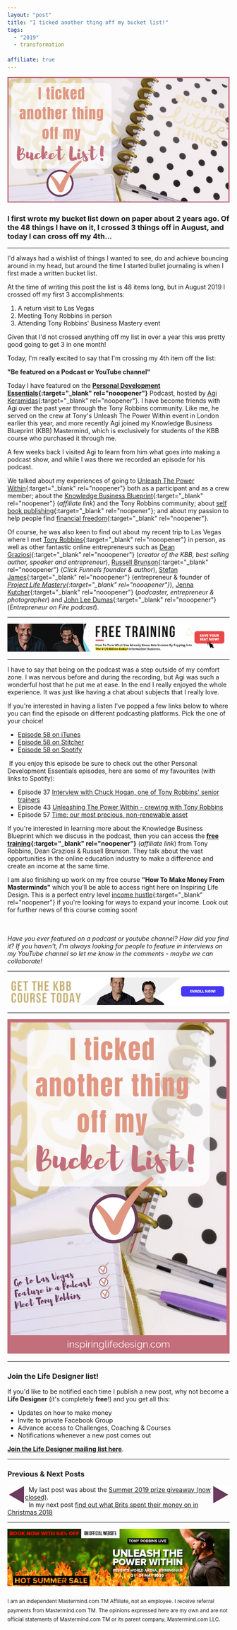 ```yaml
---
layout: "post"
title: "I ticked another thing off my bucket list!"
tags:
  - "2019"
  - transformation
  
affiliate: true
---
```


![ticked another thing off my bucket list header image](/i/2019/podcast-feature/bucket-list.png)

### I first wrote my bucket list down on paper about 2 years ago. Of the 48 things I have on it, I crossed 3 things off in August, and today I can cross off my 4th...

***

I'd always had a wishlist of things I wanted to see, do and achieve bouncing around in my head, but around the time I started bullet journaling is when I first made a written bucket list.

At the time of writing this post the list is 48 items long, but in August 2019 I crossed off my first 3 accomplishments:

1. A return visit to Las Vegas
2. Meeting Tony Robbins in person
3. Attending Tony Robbins' Business Mastery event

Given that I'd not crossed anything off my list in over a year this was pretty good going to get 3 in one month!

Today, I'm really excited to say that I'm crossing my 4th item off the list:

**"Be featured on a Podcast or YouTube channel"**

Today I have featured on the **[Personal Development Essentials](https://podcasts.apple.com/gb/podcast/personal-development-essentials/id1434710031){:target="_blank" rel="nooopener"}** Podcast, hosted by [Agi Keramidas](https://agikeramidas.com/){:target="_blank" rel="noopener"}. I have become friends with Agi over the past year through the Tony Robbins community. Like me, he served on the crew at Tony's Unleash The Power Within event in London earlier this year, and more recently Agi joined my Knowledge Business Blueprint (KBB) Mastermind, which is exclusively for students of the KBB course who purchased it through me.

A few weeks back I visited Agi to learn from him what goes into making a podcast show, and while I was there we recorded an episode for his podcast.

We talked about my experiences of going to [Unleash The Power Within](https://www.youtube.com/watch?v=x8KLeZcVvAk&t=181s){:target="_blank" rel="noopener"} both as a participant and as a crew member; about the [Knowledge Business Blueprint](/kbb){:target="_blank" rel="noopener"} (*affiliate link*) and the Tony Robbins community; about [self book publishing](/posts/5-money-making-reasons-to-publish-books.html){:target="_blank" rel="noopener"}; and about my passion to help people find [financial freedom](/posts/freedom-plan-part-1.html){:target="_blank" rel="noopener"}.

Of course, he was also keen to find out about my recent trip to Las Vegas where I met [Tony Robbins](https://www.tonyrobbins.com/){:target="_blank" rel="nooopener"} in person, as well as other fantastic online entrepreneurs such as [Dean Graziosi](https://www.deangraziosi.com/){:target="_blank" rel="nooopener"} (*creator of the KBB, best selling author, speaker and entrepreneur*), [Russell Brunson](http://www.russellbrunson.com/hi){:target="_blank" rel="nooopener"} (*Click Funnels founder & author*), [Stefan James](https://stefanjames.com/){:target="_blank" rel="nooopener"} (entrepreneur & founder of *[Project Life Mastery](https://projectlifemastery.com/){:target="_blank" rel="nooopener"}*), [Jenna Kutcher](https://jennakutcherblog.com/){:target="_blank" rel="nooopener"} (*podcaster, entrepreneur & photographer*) and [John Lee Dumas](https://www.eofire.com/){:target="_blank" rel="nooopener"} (*Entrepreneur on Fire podcast*).

***

<!-- START ADVERTISER: Free Training for KBB -->
<center>
<a href="https://dgachieve.com/joining?source=ILDKBB&a=1899" target="_blank" rel="noopener"><img src='/aff/kbb/free-training-728x90.jpg' alt='Sign up for free training with Tony Robbins and Dean Graziosi' /></a>
</center>
<!-- END ADVERTISER: Free Training for KBB -->

***

I have to say that being on the podcast was a step outside of my comfort zone. I was nervous before and during the recording, but Agi was such a wonderful host that he put me at ease. In the end I really enjoyed the whole experience. It was just like having a chat about subjects that I really love.

If you're interested in having a listen I've popped a few links below to where you can find the episode on different podcasting platforms. Pick the one of your choice!
<ul>
<li> <a href="https://podcasts.apple.com/gb/podcast/episode-58-inspiring-life-design-interview-corinna/id1434710031?i=1000450800631" target="_blank" rel="noopener">Episode 58 on iTunes</a></li>
<li> <a href="https://www.stitcher.com/podcast/personal-development-essentials/e/64081759" target="_blank" rel="noopener">Episode 58 on Stitcher</a></li>
<li> <a href="https://open.spotify.com/episode/0EN40obmt6cI0e8IKVfHVx" target="_blank" rel="noopener">Episode 58 on Spotify</a></li>
</ul>
 If you enjoy this episode be sure to check out the other Personal Development Essentials episodes, here are some of my favourites (with links to Spotify):

<ul>
<li> Episode 37 <a href="https://open.spotify.com/episode/14dVrZqXJrSpxLCktcZmD1" target="_blank" rel="noopener">Interview with Chuck Hogan, one of Tony Robbins' senior trainers</a></li>
<li> Episode 43 <a href="https://open.spotify.com/episode/67kMKcDFUF72Cpxnh5wGhM" target="_blank" rel="noopener">Unleashing The Power Within - crewing with Tony Robbins</a></li>
<li> Episode 57 <a href="https://open.spotify.com/episode/5w1eAq6EIQZgB6IcMoI6jL" target="_blank" rel="noopener">Time: our most precious, non-renewable asset</a></li>
</ul>

If you're interested in learning more about the Knowledge Business Blueprint which we discuss in the podcast, then you can access the **[free training](/kbb){:target="_blank" rel="noopener"}** (*affiliate link*) from Tony Robbins, Dean Graziosi & Russell Brunson. They talk about the vast opportunities in the online education industry to make a difference and create an income at the same time.

I am also finishing up work on my free course **"How To Make Money From Masterminds"** which you'll be able to access right here on Inspiring Life Design. This is a perfect entry level [income hustle](/income-hustles/index.html){:target="_blank" rel="noopener"} if you're looking for ways to expand your income. Look out for further news of this course coming soon!

<br><br>
*Have you ever featured on a podcast or youtube channel? How did you find it? If you haven't, I'm always looking for people to feature in interviews on my YouTube channel so let me know in the comments - maybe we can collaborate!*

***

<!-- START ADVERTISER: Buy KBB today -->
<center>
<a href="https://dgachieve.com/joining?source=ILDKBB&a=1899" target="_blank" rel="noopener" style="outline:none;border:none;"><img src="/aff/kbb/get-course-728x90.jpg" alt="Purchase the knowledge business blueprint today" border="0" /></a>
</center>
<!-- END ADVERTISER: Buy KBB today -->

***

![I ticked another thing off my bucket list pinterest image](/i/2019/podcast-feature/bucket-list-pin.png)

***

### Join the Life Designer list!

If you'd like to be notified each time I publish a new post, why not become a <b>Life Designer</b> (it's completely <b>free</b>!) and you get all this:

- Updates on how to make money
- Invite to private Facebook Group
- Advance access to Challenges, Coaching & Courses
- Notifications whenever a new post comes out

[**Join the Life Designer mailing list here**](/signup/signup_page).

***

### Previous & Next Posts

<a href="/posts/summer-prize-giveaway.html" style="float: left"><img src='/i/backward.png' alt='backward arrow for previous post' /></a> &nbsp;
<a href="/posts/what-did-brits-spend-their-money-on-last-christmas.html" style="float: right"><img src='/i/forward.png' alt='forward arrow for next post' /></a>
My last post was about the [Summer 2019 prize giveaway (now closed)](/posts/summer-prize-giveaway.html).<br>
&nbsp;&nbsp;In my next post [find out what Brits spent their money on in Christmas 2018](/posts/what-did-brits-spend-their-money-on-last-christmas.html)
<br>

***

<!-- START ADVERTISER: UPW 2020 -->
<center>
<a href="http://bit.ly/upw2020" target="_blank" rel="noopener">
    <img src="/aff/tony-robbins/UPW2020-728x188.jpg" border="0">
</a>
</center>
<!-- END ADVERTISER: UPW 2020 -->
<br>
<sub>I am an independent Mastermind.com TM Affiliate, not an employee. I receive referral payments from Mastermind.com TM. The opinions expressed here are my own and are not official statements of Mastermind.com TM or its parent company, Mastermind.com LLC.</sub>
